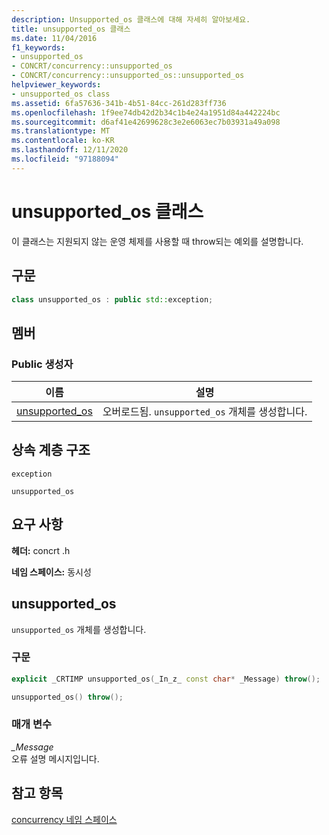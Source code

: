 ```yaml
---
description: Unsupported_os 클래스에 대해 자세히 알아보세요.
title: unsupported_os 클래스
ms.date: 11/04/2016
f1_keywords:
- unsupported_os
- CONCRT/concurrency::unsupported_os
- CONCRT/concurrency::unsupported_os::unsupported_os
helpviewer_keywords:
- unsupported_os class
ms.assetid: 6fa57636-341b-4b51-84cc-261d283ff736
ms.openlocfilehash: 1f9ee74db42d2b34c1b4e24a1951d84a442224bc
ms.sourcegitcommit: d6af41e42699628c3e2e6063ec7b03931a49a098
ms.translationtype: MT
ms.contentlocale: ko-KR
ms.lasthandoff: 12/11/2020
ms.locfileid: "97188094"
---
```

# <a name="unsupported_os-class"></a>unsupported_os 클래스

이 클래스는 지원되지 않는 운영 체제를 사용할 때 throw되는 예외를 설명합니다.

## <a name="syntax"></a>구문

```cpp
class unsupported_os : public std::exception;
```

## <a name="members"></a>멤버

### <a name="public-constructors"></a>Public 생성자

|이름|설명|
|----------|-----------------|
|[unsupported_os](#ctor)|오버로드됨. `unsupported_os` 개체를 생성합니다.|

## <a name="inheritance-hierarchy"></a>상속 계층 구조

`exception`

`unsupported_os`

## <a name="requirements"></a>요구 사항

**헤더:** concrt .h

**네임 스페이스:** 동시성

## <a name="unsupported_os"></a><a name="ctor"></a> unsupported_os

`unsupported_os` 개체를 생성합니다.

### <a name="syntax"></a>구문

```cpp
explicit _CRTIMP unsupported_os(_In_z_ const char* _Message) throw();

unsupported_os() throw();
```

### <a name="parameters"></a>매개 변수

*_Message*<br/>
오류 설명 메시지입니다.

## <a name="see-also"></a>참고 항목

[concurrency 네임 스페이스](concurrency-namespace.md)
